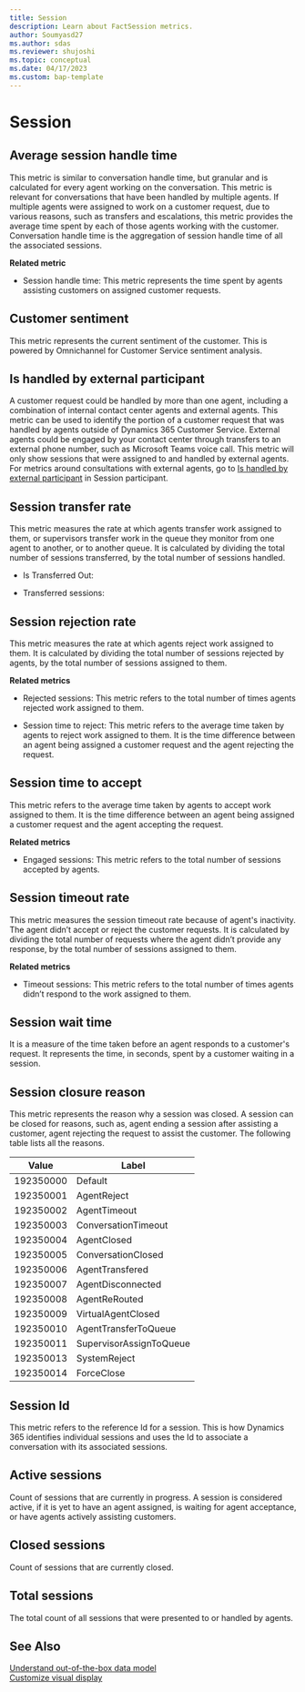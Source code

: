```yaml
---
title: Session
description: Learn about FactSession metrics.
author: Soumyasd27
ms.author: sdas
ms.reviewer: shujoshi
ms.topic: conceptual 
ms.date: 04/17/2023
ms.custom: bap-template
---
```


# Session

## Average session handle time

This metric is similar to conversation handle time, but granular and is calculated for every agent working on the conversation. This metric is relevant for conversations that have been handled by multiple agents. If multiple agents were assigned to work on a customer request, due to various reasons, such as transfers and escalations, this metric provides the average time spent by each of those agents working with the customer. Conversation handle time is the aggregation of session handle time of all the associated sessions.  

**Related metric**
- Session handle time: This metric represents the time spent by agents assisting customers on assigned customer requests. 

## Customer sentiment

This metric represents the current sentiment of the customer. This is powered by Omnichannel for Customer Service sentiment analysis.

## Is handled by external participant

A customer request could be handled by more than one agent, including a combination of internal contact center agents and external agents. This metric can be used to identify the portion of a customer request that was handled by agents outside of Dynamics 365 Customer Service. External agents could be engaged by your contact center through transfers to an external phone number, such as Microsoft Teams voice call.
This metric will only show sessions that were assigned to and handled by external agents. For metrics around consultations with external agents, go to [Is handled by external participant](oc-metrics-facts-sessionparticipant.md#is-handled-by-external-participant) in Session participant.

## Session transfer rate
 
This metric measures the rate at which agents transfer work assigned to them, or supervisors transfer work in the queue they monitor from one agent to another, or to another queue. It is calculated by dividing the total number of sessions transferred, by the total number of sessions handled.

- Is Transferred Out:

- Transferred sessions:  

## Session rejection rate

This metric measures the rate at which agents reject work assigned to them. It is calculated by dividing the total number of sessions rejected by agents, by the total number of sessions assigned to them.  

**Related metrics**

- Rejected sessions: This metric refers to the total number of times agents rejected work assigned to them.

- Session time to reject: This metric refers to the average time taken by agents to reject work assigned to them. It is the time difference between an agent being assigned a customer request and the agent rejecting the request.  

## Session time to accept  

This metric refers to the average time taken by agents to accept work assigned to them. It is the time difference between an agent being assigned a customer request and the agent accepting the request.  

**Related metrics**

- Engaged sessions: This metric refers to the total number of sessions accepted by agents.

## Session timeout rate

This metric measures the session timeout rate because of agent's inactivity. The agent didn’t accept or reject the customer requests. It is calculated by dividing the total number of requests where the agent didn’t provide any response, by the total number of sessions assigned to them.  

**Related metrics**

- Timeout sessions: This metric refers to the total number of times agents didn’t respond to the work assigned to them.  
 
## Session wait time

It is a measure of the time taken before an agent responds to a customer's request. It represents the time, in seconds, spent by a customer waiting in a session.
 
## Session closure reason

This metric represents the reason why a session was closed. A session can be closed for reasons, such as, agent ending a session after assisting a customer, agent rejecting the request to assist the customer. The following table lists all the reasons.

|Value  | Label |
|---------|---------|
|192350000     |  Default |
|192350001     |  AgentReject |
|192350002     |  AgentTimeout |
|192350003     |  ConversationTimeout|
|192350004     |  AgentClosed |
|192350005     |  ConversationClosed |
|192350006     |  AgentTransfered |
|192350007     |  AgentDisconnected  |
|192350008     |  AgentReRouted |
|192350009     |  VirtualAgentClosed |
|192350010     |  AgentTransferToQueue |
|192350011     |  SupervisorAssignToQueue |
|192350013     |  SystemReject |
|192350014     |  ForceClose |

## Session Id

This metric refers to the reference Id for a session. This is how Dynamics 365 identifies individual sessions and uses the Id to associate a conversation with its associated sessions.

## Active sessions

Count of sessions that are currently in progress. A session is considered active, if it is yet to have an agent assigned, is waiting for agent acceptance, or have agents actively assisting customers.  

## Closed sessions

Count of sessions that are currently closed.  

## Total sessions

The total count of all sessions that were presented to or handled by agents.

## See Also

[Understand out-of-the-box data model](customize-reports.md#understand-out-of-the-box-data-model)  
[Customize visual display](customize-reports.md#customize-visual-display)
